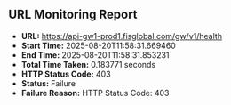 ## URL Monitoring Report

- **URL:** https://api-gw1-prod1.fisglobal.com/gw/v1/health
- **Start Time:** 2025-08-20T11:58:31.669460
- **End Time:** 2025-08-20T11:58:31.853231
- **Total Time Taken:** 0.183771 seconds
- **HTTP Status Code:** 403
- **Status:** Failure
- **Failure Reason:** HTTP Status Code: 403
